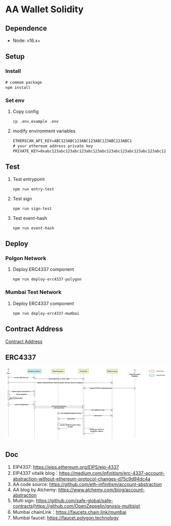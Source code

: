 # AA Wallet Solidity

## Dependence

- Node: v16.x+

## Setup 

### Install

```shell
# commom package
npm install
```

### Set env

1. Copy config
    ```shell
    cp .env.example .env
    ```
2. modify environment variables
    ```
    ETHERSCAN_API_KEY=ABC123ABC123ABC123ABC123ABC123ABC1
    # your ethereum address private key
    PRIVATE_KEY=0xabc123abc123abc123abc123abc123abc123abc123abc123abc123abc123abc1
    ```
   
## Test

1. Test entrypoint
    ```shell
    npm run entry-test
    ```
2. Test sign
    ```shell
    npm run sign-test
    ```
3. Test event-hash
    ```shell
    npm run event-hash
    ```


## Deploy

### Polgon Network

1. Deploy ERC4337 component
   ```shell
   npm run deploy-erc4337-polygon
   ```

### Mumbai Test Network

1. Deploy ERC4337 component
   ```shell
   npm run deploy-erc4337-mumbai
   ```

## Contract Address

[Contract Address](./contract-info.md)

## ERC4337

![erc4337.png](image/erc4337.png)


## Doc
1. EIP4337: https://eips.ethereum.org/EIPS/eip-4337
2. EIP4337 vitalik blog：https://medium.com/infinitism/erc-4337-account-abstraction-without-ethereum-protocol-changes-d75c9d94dc4a
3. AA code source: https://github.com/eth-infinitism/account-abstraction
4. AA blog by Alchemy: https://www.alchemy.com/blog/account-abstraction
5. Multi sign: https://github.com/safe-global/safe-contracts(https://github.com/OpenZeppelin/gnosis-multisig)
6. Mumbai chainLink：https://faucets.chain.link/mumbai
7. Mumbai faucet: https://faucet.polygon.technology
